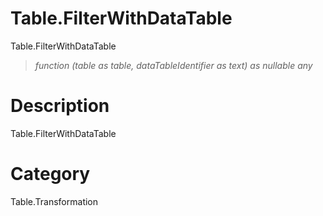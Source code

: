 ﻿# Table.FilterWithDataTable
Table.FilterWithDataTable
> _function (table as table, dataTableIdentifier as text) as nullable any_
# Description 
Table.FilterWithDataTable
# Category 
Table.Transformation
